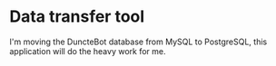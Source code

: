 # Data transfer tool

I'm moving the DuncteBot database from MySQL to PostgreSQL, this application will do the heavy work for me.
